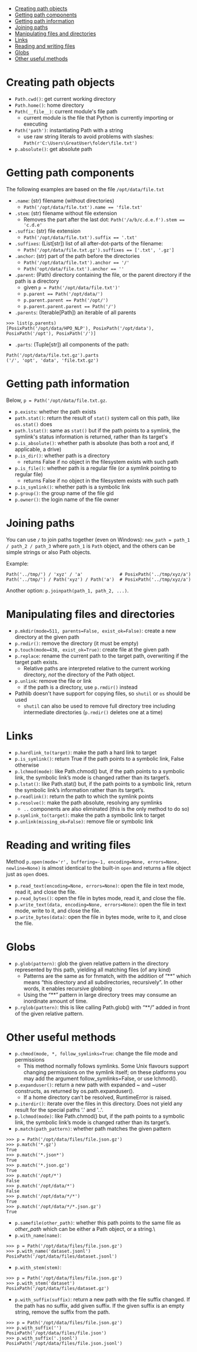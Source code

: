 * [Creating path objects](#creating)
* [Getting path components](#components)
* [Getting path information](#info)
* [Joining paths](#join)
* [Manipulating files and directories](#manipulation)
* [Links](#links)
* [Reading and writing files](#read-write)
* [Globs](#globs)
* [Other useful methods](#other)



<a id="creating"></a>
# Creating path objects

* `Path.cwd()`: get current working directory
* `Path.home()`: home directory
* `Path(__file__)`: current module's file path
  * current module is the file that Python is currently importing or executing
* `Path('path')`: instantiating Path with a string
  * use raw string literals to avoid problems with slashes: `Path(r'C:\Users\GreatUser\folder\file.txt')`
* `p.absolute()`: get absolute path



<a id="components"></a>
# Getting path components

The following examples are based on the file `/opt/data/file.txt`

* `.name`: (str) filename (without directories)
  * `Path('/opt/data/file.txt').name == 'file.txt'`
* `.stem`: (str) filename without file extension
  * Removes the part after the last dot: `Path('/a/b/c.d.e.f').stem == 'c.d.e'`
* `.suffix`: (str) file extension
  * `Path('/opt/data/file.txt').suffix == '.txt'`
* `.suffixes`: (List[str]) list of all after-dot-parts of the filename:
  * `Path('/opt/data/file.txt.gz').suffixes == ['.txt', '.gz']`
* `.anchor`: (str) part of the path before the directories
  * `Path('/opt/data/file.txt').anchor == '/'`
  * `Path('opt/data/file.txt').anchor == ''`
* `.parent`: (Path) directory containing the file, or the parent directory if the path is a directory
  * given `p = Path('/opt/data/file.txt')'`
  * `p.parent == Path('/opt/data/')`
  * `p.parent.parent == Path('/opt/')`
  * `p.parent.parent.parent == Path('/')`
* `.parents`: (Iterable[Path]) an iterable of all parents
```
>>> list(p.parents)
[PosixPath('/opt/data/HPO_NLP'), PosixPath('/opt/data'), PosixPath('/opt'), PosixPath('/')]
```
* `.parts`: (Tuple[str]) all components of the path:
```
Path('/opt/data/file.txt.gz').parts 
('/', 'opt', 'data', 'file.txt.gz')
```



<a id="info"></a>
# Getting path information

Below, `p = Path('/opt/data/file.txt.gz`.

* `p.exists`: whether the path exists
* `path.stat()`: return the result of `stat()` system call on this path, like `os.stat()` does
* `path.lstat()`: same as `stat()` but if the path points to a symlink, the symlink's
    status information is returned, rather than its target's
* `p.is_absolute()`: whether path is absolute (has both a root and, if applicable, a drive)
* `p.is_dir()`: whether path is a directory
  * returns False if no object in the filesystem exists with such path
* `p.is_file()`: whether path is a regular file (or a symlink pointing to regular file)
  * returns False if no object in the filesystem exists with such path
* `p.is_symlink()`: whether path is a symbolic link
* `p.group()`: the group name of the file gid
* `p.owner()`: the login name of the file owner



<a id="join"></a>
# Joining paths

You can use `/` to join paths together (even on Windows): `new_path = path_1 / path_2 / path_3` where `path_1` is `Path`
object, and the others can be simple strings or also Path objects.

Example:
```
Path('../tmp/') / 'xyz' / 'a'              # PosixPath('../tmp/xyz/a')
Path('../tmp/') / Path('xyz') / Path('a')  # PosixPath('../tmp/xyz/a')
```

Another option: `p.joinpath(path_1, path_2, ...)`.



<a id="manipulation"></a>
# Manipulating files and directories

* `p.mkdir(mode=511, parents=False, exist_ok=False)`: create a new directory at the given path
* `p.rmdir()`: remove the directory (it must be empty)
* `p.touch(mode=438, exist_ok=True)`: create file at the given path
* `p.replace`: rename the current path to the target path, overwriting if the target path exists.
  * Relative paths are interpreted relative to the current working directory, *not* the directory of the Path object.
* `p.unlink`: remove the file or link
  * if the path is a directory, use `p.rmdir()` instead
* Pathlib doesn't have support for copying files, so `shutil` or `os` should be used
  * `shutil` can also be used to remove full directory tree including intermediate directories (`p.rmdir()` deletes one
  at a time)



<a id="links"></a>
# Links

* `p.hardlink_to(target)`: make the path a hard link to target
* `p.is_symlink()`: return True if the path points to a symbolic link, False otherwise
* `p.lchmod(mode)`: like Path.chmod() but, if the path points to a symbolic link, the symbolic link’s mode is changed 
  rather than its target’s.
* `p.lstat()`: like Path.stat() but, if the path points to a symbolic link, return the symbolic link’s information 
  rather than its target’s.
* `p.readlink()`: return the path to which the symlink points
* `p.resolve()`: make the path absolute, resolving any symlinks
  * `..` components are also eliminated (this is the only method to do so)
* `p.symlink_to(target)`: make the path a symbolic link to target
* `p.unlink(missing_ok=False)`: remove file or symbolic link



<a id="read-write"></a>
# Reading and writing files

Method `p.open(mode='r', buffering=-1, encoding=None, errors=None, newline=None)` is almost identical to the built-in
`open` and returns a file object just as `open` does.

* `p.read_text(encoding=None, errors=None)`: open the file in text mode, read it, and close the file.
* `p.read_bytes()`: open the file in bytes mode, read it, and close the file.
* `p.write_text(data, encoding=None, errors=None)`: open the file in text mode, write to it, and close the file.
* `p.write_bytes(data)`: open the file in bytes mode, write to it, and close the file.



<a id="globs"></a>
# Globs

* `p.glob(pattern)`: glob the given relative pattern in the directory represented by this path, yielding all matching 
  files (of any kind)
  * Patterns are the same as for fnmatch, with the addition of “**” which means “this directory and all subdirectories, 
    recursively”. In other words, it enables recursive globbing
  * Using the “**” pattern in large directory trees may consume an inordinate amount of time.
* `p.rglob(pattern)`: this is like calling Path.glob() with “**/” added in front of the given relative pattern.



<a id="other"></a>
# Other useful methods

* `p.chmod(mode, *, follow_symlinks=True`: change the file mode and permissions
  * This method normally follows symlinks. Some Unix flavours support changing permissions on the symlink itself; 
  on these platforms you may add the argument follow_symlinks=False, or use lchmod().
* `p.expanduser()`: return a new path with expanded ~ and ~user constructs, as returned by os.path.expanduser().
  * If a home directory can’t be resolved, RuntimeError is raised.
* `p.iterdir()`: iterate over the files in this directory. Does not yield any result for the special paths '.' and '..'.
* `p.lchmod(mode)`: like Path.chmod() but, if the path points to a symbolic link, the symbolic link’s mode is changed 
  rather than its target’s.
* `p.match(path_pattern)`: whether path matches the given pattern
```
>>> p = Path('/opt/data/files/file.json.gz')
>>> p.match('*.gz')
True
>>> p.match('*.json*')
True
>>> p.match('*.json.gz')
True
>>> p.match('/opt/*')
False
>>> p.match('/opt/data/*')
False
>>> p.match('/opt/data/*/*')
True
>>> p.match('/opt/data/*/*.json.gz')
True
```
* `p.samefile(other_path)`: whether this path points to the same file as *other_path* which can be either a Path
  object, or a string.\
* `p.with_name(name)`:
```
>>> p = Path('/opt/data/files/file.json.gz')
>>> p.with_name('dataset.jsonl')
PosixPath('/opt/data/files/dataset.jsonl')
```
* `p.with_stem(stem)`:
```
>>> p = Path('/opt/data/files/file.json.gz')
>>> p.with_stem('dataset')
PosixPath('/opt/data/files/dataset.gz')
```
* `p.with_suffix(suffix)`: return a new path with the file suffix changed. If the path has no suffix, add given suffix. 
  If the given suffix is an empty string, remove the suffix from the path.
```
>>> p = Path('/opt/data/files/file.json.gz')
>>> p.with_suffix('')
PosixPath('/opt/data/files/file.json')
>>> p.with_suffix('.jsonl')
PosixPath('/opt/data/files/file.json.jsonl')
```
